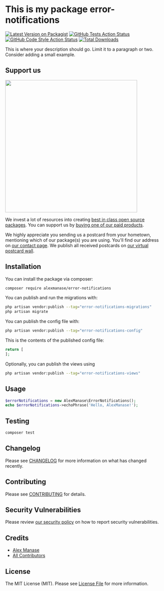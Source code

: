 # This is my package error-notifications

[![Latest Version on Packagist](https://img.shields.io/packagist/v/alexmanase/error-notifications.svg?style=flat-square)](https://packagist.org/packages/alexmanase/error-notifications)
[![GitHub Tests Action Status](https://img.shields.io/github/actions/workflow/status/alexmanase/error-notifications/run-tests.yml?branch=main&label=tests&style=flat-square)](https://github.com/alexmanase/error-notifications/actions?query=workflow%3Arun-tests+branch%3Amain)
[![GitHub Code Style Action Status](https://img.shields.io/github/actions/workflow/status/alexmanase/error-notifications/fix-php-code-style-issues.yml?branch=main&label=code%20style&style=flat-square)](https://github.com/alexmanase/error-notifications/actions?query=workflow%3A"Fix+PHP+code+style+issues"+branch%3Amain)
[![Total Downloads](https://img.shields.io/packagist/dt/alexmanase/error-notifications.svg?style=flat-square)](https://packagist.org/packages/alexmanase/error-notifications)

This is where your description should go. Limit it to a paragraph or two. Consider adding a small example.

## Support us

[<img src="https://github-ads.s3.eu-central-1.amazonaws.com/error-notifications.jpg?t=1" width="419px" />](https://spatie.be/github-ad-click/error-notifications)

We invest a lot of resources into creating [best in class open source packages](https://spatie.be/open-source). You can support us by [buying one of our paid products](https://spatie.be/open-source/support-us).

We highly appreciate you sending us a postcard from your hometown, mentioning which of our package(s) you are using. You'll find our address on [our contact page](https://spatie.be/about-us). We publish all received postcards on [our virtual postcard wall](https://spatie.be/open-source/postcards).

## Installation

You can install the package via composer:

```bash
composer require alexmanase/error-notifications
```

You can publish and run the migrations with:

```bash
php artisan vendor:publish --tag="error-notifications-migrations"
php artisan migrate
```

You can publish the config file with:

```bash
php artisan vendor:publish --tag="error-notifications-config"
```

This is the contents of the published config file:

```php
return [
];
```

Optionally, you can publish the views using

```bash
php artisan vendor:publish --tag="error-notifications-views"
```

## Usage

```php
$errorNotifications = new AlexManase\ErrorNotifications();
echo $errorNotifications->echoPhrase('Hello, AlexManase!');
```

## Testing

```bash
composer test
```

## Changelog

Please see [CHANGELOG](CHANGELOG.md) for more information on what has changed recently.

## Contributing

Please see [CONTRIBUTING](CONTRIBUTING.md) for details.

## Security Vulnerabilities

Please review [our security policy](../../security/policy) on how to report security vulnerabilities.

## Credits

- [Alex Manase](https://github.com/alexmanase)
- [All Contributors](../../contributors)

## License

The MIT License (MIT). Please see [License File](LICENSE.md) for more information.
